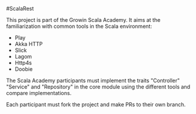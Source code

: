 #ScalaRest

This project is part of the Growin Scala Academy. It aims at the familiarization with common tools in the Scala environment:

* Play
* Akka HTTP
* Slick
* Lagom
* Http4s
* Doobie

The Scala Academy participants must implement the traits "Controller" "Service" and "Repository" in the core module using the different tools and compare implementations.

Each participant must fork the project and make PRs to their own branch.